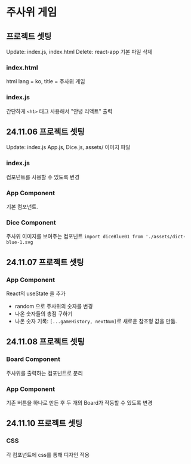 # 주사위 게임

## 프로젝트 셋팅

Update: index.js, index.html
Delete: react-app 기본 파일 삭제

### index.html

html lang = ko, title = 주사위 게임

### index.js

간단하게 `<h1>` 태그 사용해서 "안녕 리액트" 출력

## 24.11.06 프로젝트 셋팅

Update: index.js
App.js, Dice.js, assets/ 이미지 파일

### index.js

<App />컴포넌트를 사용할 수 있도록 변경

### App Component

기본 컴포넌트.

### Dice Component

주사위 이미지를 보여주는 컴포넌트
`import diceBlue01 from './assets/dict-blue-1.svg`

## 24.11.07 프로젝트 셋팅

### App Component

React의 useState 을 추가

- random 으로 주사위의 숫자를 변경
- 나온 숫자들의 총점 구하기
- 나온 숫자 기록: `[...gameHistory, nextNum]`로 새로운 참조형 값을 만듦.

## 24.11.08 프로젝트 셋팅

### Board Component

주사위를 출력하는 컴포넌트로 분리

### App Component

기존 버튼을 하나로 만든 후 두 개의 Board가 작동할 수 있도록 변경

## 24.11.10 프로젝트 셋팅

### CSS

각 컴포넌트에 css를 통해 디자인 적용
